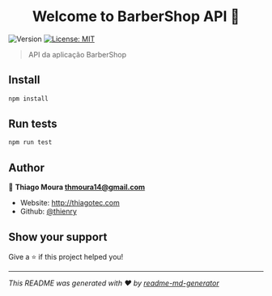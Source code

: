 <h1 align="center">Welcome to BarberShop API 👋</h1>
<p>
  <img alt="Version" src="https://img.shields.io/badge/version-0.0.1-blue.svg?cacheSeconds=2592000" />
  <a href="#" target="_blank">
    <img alt="License: MIT" src="https://img.shields.io/badge/License-MIT-yellow.svg" />
  </a>
</p>

> API da aplicação BarberShop

## Install

```sh
npm install
```

## Run tests

```sh
npm run test
```

## Author

👤 **Thiago Moura <thmoura14@gmail.com>**

* Website: http://thiagotec.com
* Github: [@thienry](https://github.com/thienry)

## Show your support

Give a ⭐️ if this project helped you!

***
_This README was generated with ❤️ by [readme-md-generator](https://github.com/kefranabg/readme-md-generator)_